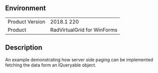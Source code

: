 ## Environment
<table>
	<tr>
		<td>Product Version</td>
		<td>2018.1 220</td>
	</tr>
	<tr>
		<td>Product</td>
		<td>RadVirtualGrid for WinForms</td>
	</tr>
</table>


## Description 

An example demonstrating how server side paging can be implemented fetching the data form an IQueryable object.